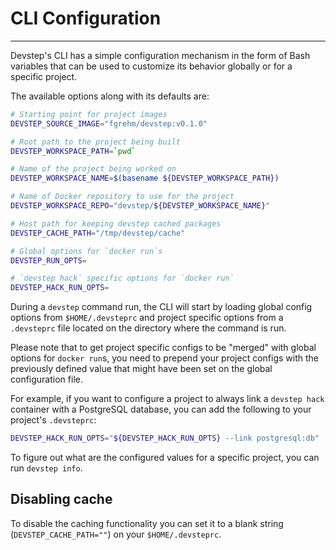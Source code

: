 # CLI Configuration
-------------------

Devstep's CLI has a simple configuration mechanism in the form of Bash variables
that can be used to customize its behavior globally or for a specific project.

The available options along with its defaults are:

```sh
# Starting point for project images
DEVSTEP_SOURCE_IMAGE="fgrehm/devstep:v0.1.0"

# Root path to the project being built
DEVSTEP_WORKSPACE_PATH=`pwd`

# Name of the project being worked on
DEVSTEP_WORKSPACE_NAME=$(basename ${DEVSTEP_WORKSPACE_PATH})

# Name of Docker repository to use for the project
DEVSTEP_WORKSPACE_REPO="devstep/${DEVSTEP_WORKSPACE_NAME}"

# Host path for keeping devstep cached packages
DEVSTEP_CACHE_PATH="/tmp/devstep/cache"

# Global options for `docker run`s
DEVSTEP_RUN_OPTS=

# `devstep hack` specific options for `docker run`
DEVSTEP_HACK_RUN_OPTS=
```

During a `devstep` command run, the CLI will start by loading global config
options from `$HOME/.devsteprc` and project specific options from a `.devsteprc`
file located on the directory where the command is run.

Please note that to get project specific configs to be "merged" with global options
for `docker run`s, you need to prepend your project configs with the previously
defined value that might have been set on the global configuration file.

For example, if you want to configure a project to always link a `devstep hack`
container with a PostgreSQL database, you can add the following to your project's
`.devsteprc`:

```sh
DEVSTEP_HACK_RUN_OPTS="${DEVSTEP_HACK_RUN_OPTS} --link postgresql:db"
```

To figure out what are the configured values for a specific project, you can run
`devstep info`.

## Disabling cache

To disable the caching functionality you can set it to a blank string (`DEVSTEP_CACHE_PATH=""`)
on your `$HOME/.devsteprc`.
